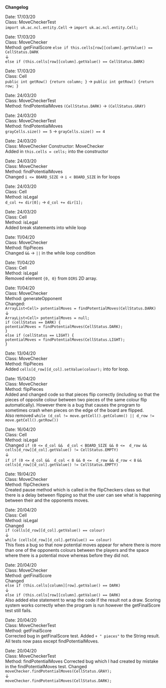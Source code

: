 **Changelog**

Date: 17/03/20  
Class: MoveCheckerTest  
```import uk.ac.ncl.entity.Cell``` &rarr; ```import uk.ac.ncl.entity.Cell;```

Date: 17/03/20  
Class: MoveChecker  
Method: getFinalScore
```else if this.cells[row][column].getValue() == CellStatus.DARK```   
&darr;   
```else if (this.cells[row][column].getValue() == CellStatus.DARK)```

Date: 17/03/20  
Class: Cell  
```public int getRow() {return column; }``` &rarr; ```public int getRow() {return row; }```

Date: 24/03/20  
Class: MoveCheckerTest  
Method: findPotentialMoves
```(CellStatus.DARK)``` &rarr; ```(CellStatus.GRAY)```

Date: 24/03/20  
Class: MoveCheckerTest   
Method: findPotentialMoves   
```grayCells.size() == 5``` &rarr; ```grayCells.size() == 4```

Date: 24/03/20  
Class: MoveChecker
Constructor: MoveChecker  
Added in ```this.cells = cells;``` into the constructor

Date: 24/03/20  
Class: MoveChecker  
Method: findPotentialMoves  
Changed ```i <= BOARD_SIZE``` &rarr; ```i < BOARD_SIZE```
in for loops

Date: 24/03/20  
Class: Cell  
Method: isLegal  
```d_col += dir[0];``` &rarr; ```d_col += dir[1];```

Date: 24/03/20  
Class: Cell  
Method: isLegal  
Added break statements into while loop

Date: 11/04/20  
Class: MoveChecker  
Method: flipPieces  
Changed ```&&``` &rarr; ```||``` in the while loop condition

Date: 11/04/20  
Class: Cell  
Method: isLegal  
Removed element ```{0, 0}``` from ```DIRS``` 2D array. 

Date: 11/04/20  
Class: MoveChecker  
Method: generateOpponent  
Changed:  
```ArrayList<Cell> potentialMoves = findPotentialMoves(CellStatus.DARK)```   
&darr;  
```ArrayList<Cell> potentialMoves = null;```    
    ```if (cellStatus == DARK) {```    
        ```potentialMoves = findPotentialMoves(CellStatus.DARK);```    
    ```}```          
    ```else if (cellStatus == LIGHT) {```     
        ```potentialMoves = findPotentialMoves(CellStatus.LIGHT);```    
    ```}``` 
    
Date: 13/04/20  
Class: MoveChecker  
Method: flipPieces  
Added ```cells[d_row][d_col].setValue(colour);``` into for loop. 

Date: 15/04/20  
Class: MoveChecker  
Method: flipPieces  
Added and changed code so that pieces flip correctly (including so that the pieces of opposite colour between two pieces 
of the same colour flip automatically). However there is a bug that causes the program to sometimes crash when pieces 
on the edge of the board are flipped.  
Also removed ```while (d_col != move.getCell().getColumn() || d_row != move.getCell().getRow())```

Date: 16/04/20  
Class: Cell  
Method: isLegal  
Changed ```if (0 <= d_col &&  d_col < BOARD_SIZE && 0 <=  d_row
&& cells[d_row][d_col].getValue() != CellStatus.EMPTY)```  
&darr;  
```if if (0 <= d_col &&  d_col < 8 && 0 <=  d_row && d_row < 8```
```&& cells[d_row][d_col].getValue() != CellStatus.EMPTY)``` 

Date: 19/04/20  
Class: MoveChecker   
Method: flipCheckers  
Created pause method which is called in the flipCheckers class so that there is a delay between flipping
so that the user can see what is happening between their and the opponents moves.

Date: 20/04/20  
Class: Cell   
Method: isLegal   
Changed   
```if (cells[d_row][d_col].getValue() == colour)```  
&darr;  
```while (cells[d_row][d_col].getValue() == colour)```  
This fixes a bug so that now potential moves appear for where there is more than one of the opponents colours 
between the players and the space where there is a potential move whereas before they did not. 

Date: 20/04/20  
Class: MoveChecker   
Method: getFinalScore  
Changed   
```else if (this.cells[column][row].getValue() == DARK)```    
&darr;   
```else if (this.cells[row][column].getValue() == DARK)```  
Also added else statement to wrap the code if the result not a draw.
Scoring system works correctly when the program is run however the getFinalScore test still fails.

Date: 20/04/20  
Class: MoveCheckerTest   
Method: getFinalScore  
Corrected bug in getFinalScore test. Added ```+ " pieces"``` to the String result. All tests now pass
except findPotentialMoves.

Date: 20/04/20  
Class: MoveCheckerTest   
Method: findPotentialMoves
Corrected bug which I had created by mistake in the findPotentialMoves test. Changed   
```moveChecker.findPotentialMoves(CellStatus.GRAY);```  
&darr;  
```moveChecker.findPotentialMoves(CellStatus.DARK);```


